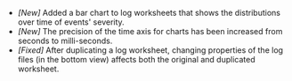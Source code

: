 * _[New]_ Added a bar chart to log worksheets that shows the distributions over time of events' severity.
* _[New]_ The precision of the time axis for charts has been increased from seconds to milli-seconds.
* _[Fixed]_ After duplicating a log worksheet, changing properties of the log files (in the bottom view) affects both the original and duplicated worksheet.